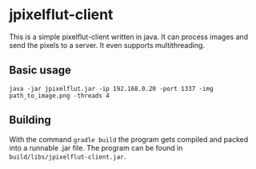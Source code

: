 # jpixelflut-client
This is a simple pixelflut-client written in java.
It can process images and send the pixels to a server. It even supports multithreading.

## Basic usage
```console
java -jar jpixelflut.jar -ip 192.168.0.20 -port 1337 -img path_to_image.png -threads 4
```
## Building
With the command `gradle build` the program gets compiled and packed into a runnable .jar file. 
The program can be found in `build/libs/jpixelflut-client.jar`.
